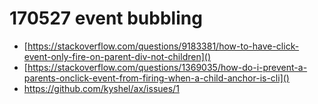 # 170527 event bubbling
- [https://stackoverflow.com/questions/9183381/how-to-have-click-event-only-fire-on-parent-div-not-children]()
- [https://stackoverflow.com/questions/1369035/how-do-i-prevent-a-parents-onclick-event-from-firing-when-a-child-anchor-is-cli]()
- https://github.com/kyshel/ax/issues/1


